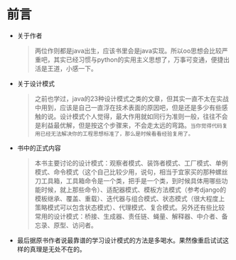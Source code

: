 # 前言

* 关于作者
  >两位作则都是java出生，应该书里会是java实现。所以oo思想会比较严重吧，其实已经习惯与python的实用主义思想了，万事可变通，便捷出活是王道，小感一下。
  
* 关于设计模式
  >之前也学过，java的23种设计模式之类的文章，但其实一直不太在实战中用到，应该是自己一直浮在技术表面的原因吧，但是还是多少有些感触的说。设计模式个人觉得，最大作用就如同行为准则一般，往往不会是利益最优解，但是按这个步骤来，不会走太远的弯路。`当你觉得代码复用已经无法解决你的工程思想标准了，那么是时候看看经验复用了。`
  
* 书中的正式内容
  >本书主要讨论的设计模式：观察者模式、装饰者模式、工厂模式、单例模式、命令模式（这个自己比较少用，说句，相当于宜家买的那种螺丝刀工具箱，工具箱命令是一个类，把手是一个类，到时候具体用哪些功能时候，就上那些命令）、适配器模式、模板方法模式（参考django的模板继承、覆盖、重载）、迭代器与组合模式、状态模式（很大程度上策略模式可以包含状态模式）、代理模式、复合模式。另外还有些比较常用的设计模式：桥接、生成器、责任链、蝇量、解释器、中介者、备忘录、原型、访问者。

* 最后据原书作者说最靠谱的学习设计模式的方法是多喝水。果然像重启试试这样的真理是无处不在的。